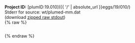 **Project ID:** [plumID:19.010]({{ '/' | absolute_url }}eggs/19/010/)  
Stderr for source:  wt/plumed-mm.dat   
(download [zipped raw stdout](plumed-mm.dat.plumed_master.stdout.txt.zip))  
{% raw %}
<pre>
</pre>
{% endraw %}

